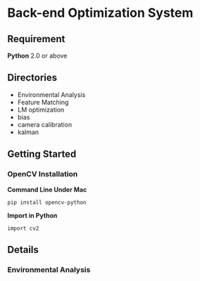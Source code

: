 # Back-end Optimization System

## Requirement

__Python__ 2.0 or above

## Directories

* Environmental Analysis
* Feature Matching
* LM optimization
* bias
* camera calibration
* kalman

## Getting Started

### OpenCV Installation

__Command Line Under Mac__

```
pip install opencv-python
```

__Import in Python__

```
import cv2
```

## Details

### Environmental Analysis
